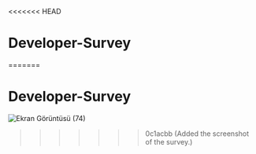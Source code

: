 <<<<<<< HEAD
# Developer-Survey
=======
# Developer-Survey

![Ekran Görüntüsü (74)](https://user-images.githubusercontent.com/75990106/107690687-7dc9e680-6cbb-11eb-8bd5-616c11f20d28.png)
>>>>>>> 0c1acbb (Added the screenshot of the survey.)
